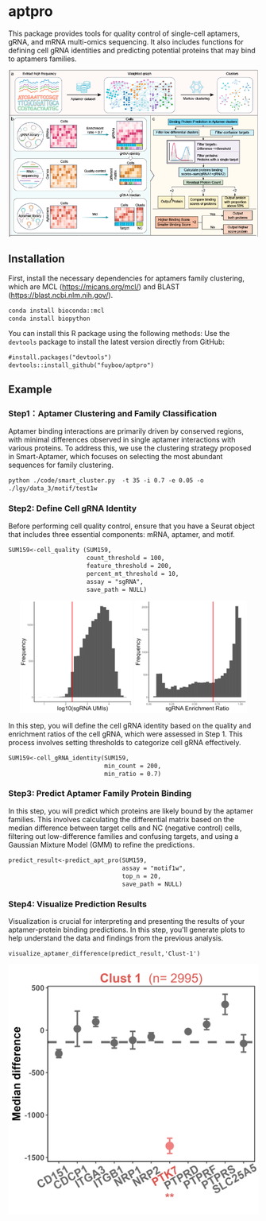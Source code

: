 # aptpro
 This package provides tools for quality control of single-cell aptamers, gRNA, and mRNA multi-omics sequencing. It also includes functions for defining cell gRNA identities and predicting potential proteins that may bind to aptamers families.




![](picture/model_diagram.png "annotation")




## Installation
First, install the necessary dependencies for aptamers family clustering, which are MCL (https://micans.org/mcl/) and BLAST (https://blast.ncbi.nlm.nih.gov/).

```
conda install bioconda::mcl
conda install biopython
```

You can install this R package using the following methods:
Use the `devtools` package to install the latest version directly from GitHub:

```
#install.packages("devtools")
devtools::install_github("fuyboo/aptpro")
```

## Example
### Step1：Aptamer Clustering and Family Classification
  Aptamer binding interactions are primarily driven by conserved regions, with minimal differences observed in single aptamer interactions with various proteins. To address this, we use the clustering strategy proposed in Smart-Aptamer, which focuses on selecting the most abundant sequences for family clustering.

```
python ./code/smart_cluster.py  -t 35 -i 0.7 -e 0.05 -o ./lgy/data_3/motif/test1w
```

### Step2: Define Cell gRNA Identity
  Before performing cell quality control, ensure that you have a Seurat object that includes three essential components: mRNA, aptamer, and motif.

```
SUM159<-cell_quality (SUM159,
                      count_threshold = 100,
                      feature_threshold = 200,
                      percent_mt_threshold = 10,
                      assay = "sgRNA",
                      save_path = NULL)
```
<div align="center">
  <img src="picture/sgrna_qc1.png" alt="annotation" width="45%" style="display: inline-block;"/>
  <img src="picture/sgrna_qc2.png" alt="annotation" width="45%" style="display: inline-block;"/>
</div>

  In this step, you will define the cell gRNA identity based on the quality and enrichment ratios of the cell gRNA, which were assessed in Step 1. This process involves setting thresholds to categorize cell gRNA effectively.

```
SUM159<-cell_gRNA_identity(SUM159,
                           min_count = 200,
                           min_ratio = 0.7)
```

### Step3: Predict Aptamer Family Protein Binding
  In this step, you will predict which proteins are likely bound by the aptamer families. This involves calculating the differential matrix based on the median difference between target cells and NC (negative control) cells, filtering out low-difference families and confusing targets, and using a Gaussian Mixture Model (GMM) to refine the predictions.

```
predict_result<-predict_apt_pro(SUM159,
                                assay = "motif1w",
                                top_n = 20,
                                save_path = NULL)
```

### Step4: Visualize Prediction Results
  Visualization is crucial for interpreting and presenting the results of your aptamer-protein binding predictions. In this step, you'll generate plots to help understand the data and findings from the previous analysis.

```
visualize_aptamer_difference(predict_result,'Clust-1')

```
![](picture/PTK7_Clust-1.png "annotation")


